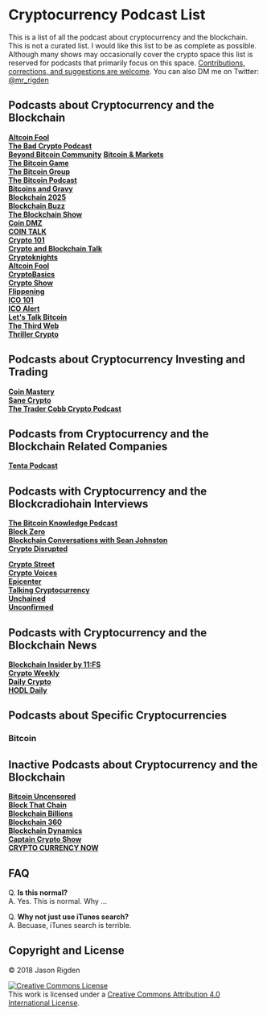 # Cryptocurrency Podcast List
This is a list of all the podcast about cryptocurrency and the blockchain. This is not a curated list. I would like this list to be as complete as possible. Although many shows may occasionally cover the crypto space this list is reserved for podcasts that primarily focus on this space. [Contributions, corrections, and suggestions are welcome](https://github.com/jrigden/Cryptocurrency-Podcast-List/issues/new). You can also DM me on Twitter: [@mr_rigden](https://twitter.com/mr_rigden)

## Podcasts about Cryptocurrency and the Blockchain 

**[Altcoin Fool](http://www.altcoinfool.com/)**  
**[The Bad Crypto Podcast](https://badcryptopodcast.com/)**  
**[Beyond Bitcoin Community](https://itunes.apple.com/us/podcast/beyond-bitcoin-community/id1005806033?mt=2&ign-mpt=uo%3D4)** 
**[Bitcoin & Markets](https://itunes.apple.com/us/podcast/bitcoin-markets-with-ansel-lindner/id1117715109?mt=2&ign-mpt=uo%3D4)**  
**[The Bitcoin Game](https://itunes.apple.com/us/podcast/the-bitcoin-game/id934243681?mt=2&ign-mpt=uo%3D4)**  
**[The Bitcoin Group](https://worldcryptonetwork.com/shows/the-bitcoin-group)**  
**[The Bitcoin Podcast](https://thebitcoinpodcast.com/)**  
**[Bitcoins and Gravy](http://bitcoinsandgravy.com/)**  
**[Blockchain 2025](https://podcast.bitcoin.com/s9-Blockchain-2025)**  
**[Blockchain Buzz](https://www.theblockchain-buzz.com/)**  
**[The Blockchain Show](https://www.theblockchainshow.com/)**  
**[Coin DMZ](https://kenradio.podbean.com/)**  
**[COIN TALK](https://itunes.apple.com/us/podcast/coin-talk/id1332061471?mt=2)**  
**[Crypto 101](https://crypto101podcast.com/)**  
**[Crypto and Blockchain Talk](http://cryptoandblockchaintalk.com/)**  
**[Cryptoknights](https://cryptoknights.io/)**  
**[Altcoin Fool](http://www.altcoinfool.com/)**  
**[CryptoBasics](https://www.cryptobasicpodcast.com/)**  
**[Crypto Show](https://thecryptoshow.com/)**  
**[Flippening](https://itunes.apple.com/us/podcast/flippening-for-cryptocurrency-investors-bitcoin-ethereum/id1323372565?mt=2)**  
**[ICO 101](http://ico101podcast.com/)**  
**[ICO Alert](https://itunes.apple.com/us/podcast/ico-alert-podcast-cryptocurrency-blockchain-ico-interviews/id1247296251?mt=2&l=en&ign-mpt=uo%3D4)**  
**[Let's Talk Bitcoin](https://itunes.apple.com/us/podcast/the-lets-talk-bitcoin-network/id640581455?mt=2&ign-mpt=uo%3D4)**  
**[The Third Web](https://itunes.apple.com/us/podcast/the-third-web/id899090462?mt=2)**  
**[Thriller Crypto](https://www.thrillerpodcast.club/)**  


## Podcasts about Cryptocurrency Investing and Trading 

**[Coin Mastery](https://itunes.apple.com/us/podcast/coin-mastery-building-your-cryptocurrency-empire/id1251624136?mt=2)**  
**[Sane Crypto](https://sanecrypto.com/podcast/)**  
**[The Trader Cobb Crypto Podcast](https://itunes.apple.com/us/podcast/the-trader-cobb-crypto-podcast/id1353597533?mt=2&ign-mpt=uo%3D4)**  


## Podcasts from Cryptocurrency and the Blockchain Related Companies 

**[Tenta Podcast](https://anchor.fm/tenta)**

## Podcasts with Cryptocurrency and the Blockcradiohain Interviews 

**[The Bitcoin Knowledge Podcast](https://itunes.apple.com/us/podcast/the-bitcoin-knowledge-podcast/id301670981?mt=2)**  
**[Block Zero](http://www.blockzero.show/)**  
**[Blockchain Conversations with Sean Johnston](https://itunes.apple.com/us/podcast/blockchain-conversations-with-sean-johnston/id1437328236?mt=2)**  
**[Crypto Disrupted](https://cryptodisrupted.podbean.com/)**  

**[Crypto Street](https://cryptostreetpod.podbean.com/)**  
**[Crypto Voices](https://cryptovoices.com/)**  
**[Epicenter](https://epicenter.tv/)**  
**[Talking Cryptocurrency](https://jasonrigden.com/categories/talking-cryptocurrency/)**  
**[Unchained](http://unchainedpodcast.co/)**  
**[Unconfirmed](https://unconfirmed.libsyn.com/)**  


## Podcasts with Cryptocurrency and the Blockchain News 

**[Blockchain Insider by 11:FS](https://bi.11fs.com/)**  
**[Crypto Weekly](https://itunes.apple.com/us/podcast/crypto-weekly-cryptocurrency-bitcoin-ethereum-altcoin/id1351749137?mt=2&ign-mpt=uo%3D4)**  
**[Daily Crypto](https://itunes.apple.com/us/podcast/daily-crypto-bitcoin-blockchain-ethereum-altcoin-digital/id1281929760?mt=2)**  
**[HODL Daily](https://itunes.apple.com/us/podcast/hodl-daily-bitcoin-blockchain-cryptocurrency-ethereum/id1309178056?mt=2)**  



## Podcasts about Specific Cryptocurrencies

### Bitcoin

## Inactive Podcasts about Cryptocurrency and the Blockchain 

**[Bitcoin Uncensored](https://itunes.apple.com/us/podcast/bitcoin-uncensored/id1046414365?mt=2)**  
**[Block That Chain](http://blockthatchain.blubrry.net/)**  
**[Blockchain Billions](https://blockchainbillionspodcast.com/)**  
**[Blockchain 360](http://www.blockchain-360.com/)**  
**[Blockchain Dynamics](https://itunes.apple.com/us/podcast/blockchain-dynamics/id1112723247?mt=2)**  
**[Captain Crypto Show](https://itunes.apple.com/us/podcast/captain-crypto-show/id1270895089?mt=2)**  
**[CRYPTO CURRENCY NOW](https://anchor.fm/crypto-currency-now)**  


## FAQ
Q. **Is this normal?**  
A. Yes. This is normal. Why ...

Q. **Why not just use iTunes search?**  
A. Becuase, iTunes search is terrible.

## Copyright and License
© 2018 Jason Rigden

<a rel="license" href="http://creativecommons.org/licenses/by/4.0/"><img alt="Creative Commons License" style="border-width:0" src="https://i.creativecommons.org/l/by/4.0/88x31.png" /></a><br />This work is licensed under a <a rel="license" href="http://creativecommons.org/licenses/by/4.0/">Creative Commons Attribution 4.0 International License</a>.

